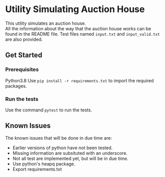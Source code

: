 # Utility Simulating Auction House
This utility simulates an auction house.  
All the information about the way that
the auction house works can be found in
the README file.
Test files named `input.txt` and
`input_valid.txt` are also provided.

## Get Started

### Prerequisites
Python3.8
Use `pip install -r requirements.txt` to import the required packages.


### Run the tests
Use the command `pytest` to run the tests.

## Known Issues
The known issues that will be done in due time are:

* Earlier versions of python have not been tested.
* Missing information are subsituted with an underscore.
* Not all test are implemented yet, but will be in due time.
* Use python's heapq package.
* Export requirements.txt
